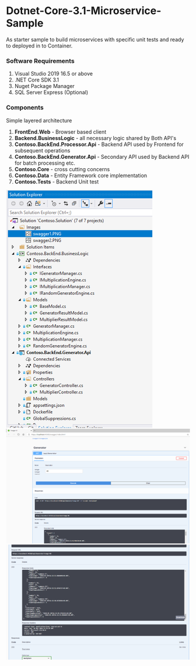 # Dotnet-Core-3.1-Microservice-Sample

As starter sample to build microservices with specific unit tests and ready to deployed in to Container.

### Software Requirements 

1. Visual Studio 2019 16.5 or above 
2. .NET Core SDK 3.1 
3. Nuget Package Manager 
4. SQL Server Express (Optional)

### Components 

Simple layered architecture 

1. **FrontEnd.Web** - Browser based client 
2. **Backend.BusinessLogic** - all necessary logic shared by Both API's
3. **Contoso.BackEnd.Processor.Api** - Backend API used by Frontend for subsequent operations 
4. **Contoso.BackEnd.Generator.Api** - Secondary API used by Backend API for batch processing etc. 
3. **Contoso.Core** - cross cutting concerns 
4. **Contoso.Data** - Entity Framework core implementation 
5. **Contoso.Tests** - Backend Unit test   

![screenshot1](Images/soln.PNG)
![screenshot2](Images/swagger1.PNG)
![screenshot3](Images/swagger2.PNG)
